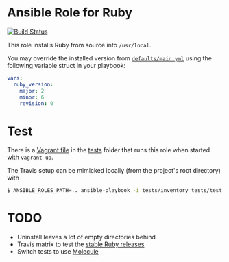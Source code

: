 # Ansible Role for Ruby

[![Build Status](https://travis-ci.org/nerab/ansible-role-ruby.svg?branch=master)](https://travis-ci.org/nerab/ansible-role-ruby)

This role installs Ruby from source into `/usr/local`.

You may override the installed version from [`defaults/main.yml`](defaults/main.yml) using the following variable struct in your playbook:

```yaml
vars:
  ruby_version:
    major: 2
    minor: 6
    revision: 0
```

# Test

There is a [Vagrant file](tests/Vagrantfile) in the [tests](tests) folder that runs this role when started with `vagrant up`.

The Travis setup can be mimicked locally (from the project's root directory) with

```sh
$ ANSIBLE_ROLES_PATH=.. ansible-playbook -i tests/inventory tests/test.yml --syntax-check
```

# TODO

* Uninstall leaves a lot of empty directories behind
* Travis matrix to test the [stable Ruby releases](https://www.ruby-lang.org/en/downloads)
* Switch tests to use [Molecule](https://www.jeffgeerling.com/blog/2018/testing-your-ansible-roles-molecule)
